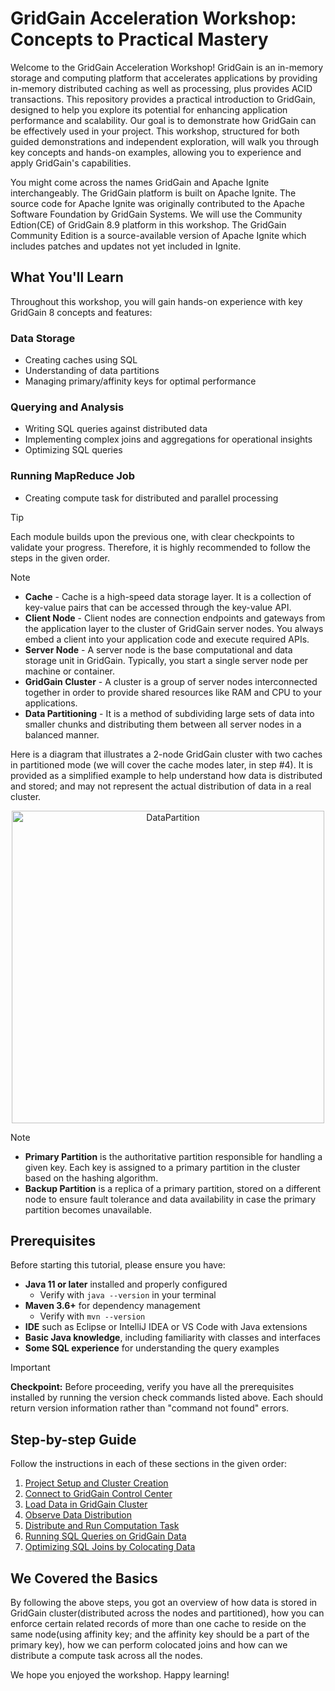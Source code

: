 # GridGain Acceleration Workshop: Concepts to Practical Mastery

Welcome to the GridGain Acceleration Workshop! GridGain is an in-memory storage and computing platform that accelerates applications by providing in-memory distributed caching as well as processing, plus provides ACID transactions. This repository provides a practical introduction to GridGain, designed to help you explore its potential for enhancing application performance and scalability. Our goal is to demonstrate how GridGain can be effectively used in your project. This workshop, structured for both guided demonstrations and independent exploration, will walk you through key concepts and hands-on examples, allowing you to experience and apply GridGain's capabilities.

You might come across the names GridGain and Apache Ignite interchangeably. The GridGain platform is built on Apache Ignite. The source code for Apache Ignite was originally contributed to the Apache Software Foundation by GridGain Systems. We will use the Community Edtion(CE) of GridGain 8.9 platform in this workshop. The GridGain Community Edition is a source-available version of Apache Ignite which includes patches and updates not yet included in Ignite.

## What You'll Learn

Throughout this workshop, you will gain hands-on experience with key GridGain 8 concepts and features:

### Data Storage

- Creating caches using SQL
- Understanding of data partitions
- Managing primary/affinity keys for optimal performance

### Querying and Analysis

- Writing SQL queries against distributed data
- Implementing complex joins and aggregations for operational insights
- Optimizing SQL queries

### Running MapReduce Job

- Creating compute task for distributed and parallel processing

> [!tip]
> Each module builds upon the previous one, with clear checkpoints to validate your progress. Therefore, it is highly recommended to follow the steps in the given order.

> [!note]
> - __Cache__ - Cache is a high-speed data storage layer. It is a collection of key-value pairs that can be accessed through the key-value API.
> - __Client Node__ - Client nodes are connection endpoints and gateways from the application layer to the cluster of GridGain server nodes. You always embed a client into your application code and execute required APIs.
> - __Server Node__ - A server node is the base computational and data storage unit in GridGain. Typically, you start a single server node per machine or container.
> - __GridGain Cluster__ - A cluster is a group of server nodes interconnected together in order to provide shared resources like RAM and CPU to your applications.
> - __Data Partitioning__ - It is a method of subdividing large sets of data into smaller chunks and distributing them between all server nodes in a balanced manner.



Here is a diagram that illustrates a 2-node GridGain cluster with two caches in partitioned mode (we will cover the cache modes later, in step #4). It is provided as a simplified example to help understand how data is distributed and stored; and may not represent the actual distribution of data in a real cluster.

    
<div align="center">
  <img width=500 alt="DataPartition" src="https://github.com/user-attachments/assets/100d0346-df9e-42eb-a34d-daba718fe42e"/>
</div>

> [!note]
> - __Primary Partition__ is the authoritative partition responsible for handling a given key. Each key is assigned to a primary partition in the cluster based on the hashing algorithm.
> - __Backup Partition__ is a replica of a primary partition, stored on a different node to ensure fault tolerance and data availability in case the primary partition becomes unavailable.

## Prerequisites

Before starting this tutorial, please ensure you have:

- **Java 11 or later** installed and properly configured
  - Verify with `java --version` in your terminal
- **Maven 3.6+** for dependency management
  - Verify with `mvn --version`
- **IDE** such as Eclipse or IntelliJ IDEA or VS Code with Java extensions
- **Basic Java knowledge**, including familiarity with classes and interfaces
- **Some SQL experience** for understanding the query examples


> [!important]
> **Checkpoint:** Before proceeding, verify you have all the prerequisites installed by running the version check commands listed above. Each should return version information rather than "command not found" errors.


## Step-by-step Guide
Follow the instructions in each of these sections in the given order:
1. [Project Setup and Cluster Creation](docs/Setup.md)
2. [Connect to GridGain Control Center](docs/ControlCenter.md)
3. [Load Data in GridGain Cluster](docs/LoadData.md)
4. [Observe Data Distribution](docs/PartitionedData.md)
5. [Distribute and Run Computation Task](docs/ComputeTask.md)
6. [Running SQL Queries on GridGain Data](docs/SQLqueries.md)
7. [Optimizing SQL Joins by Colocating Data](docs/Affinity.md)


## We Covered the Basics
By following the above steps, you got an overview of how data is stored in GridGain cluster(distributed across the nodes and partitioned), how you can enforce certain related records of more than one cache to reside on the same node(using affinity key; and the affinity key should be a part of the primary key), how we can perform colocated joins and how can we distribute a compute task across all the nodes.

We hope you enjoyed the workshop. Happy learning!

